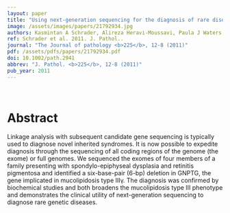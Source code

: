 ```yaml
---
layout: paper
title: "Using next-generation sequencing for the diagnosis of rare disorders: a family with retinitis pigmentosa and skeletal abnormalities."
image: /assets/images/papers/21792934.jpg
authors: Kasmintan A Schrader, Alireza Heravi-Moussavi, Paula J Waters, Janine Senz, James Whelan, Gavin Ha, Patrice Eydoux, Torsten Nielsen, Barry Gallagher, Arusha Oloumi, Niki Boyd, Bridget A Fernandez, Terry-Lynn Young, Steven Jm Jones, Martin Hirst, Sohrab P Shah, Marco A Marra, Jane Green, David G Huntsman
ref: Schrader et al. 2011. J. Pathol..
journal: "The Journal of pathology <b>225</b>, 12-8 (2011)"
pdf: /assets/pdfs/papers/21792934.pdf
doi: 10.1002/path.2941
abbrev: "J. Pathol. <b>225</b>, 12-8 (2011)"
pub_year: 2011
---
```


<br />
<div data-badge-popover="right" data-badge-type="donut" data-pmid="21792934" data-hide-no-mentions="true" class="altmetric-embed"></div>

# Abstract

Linkage analysis with subsequent candidate gene sequencing is typically used to diagnose novel inherited syndromes. It is now possible to expedite diagnosis through the sequencing of all coding regions of the genome (the exome) or full genomes. We sequenced the exomes of four members of a family presenting with spondylo-epiphyseal dysplasia and retinitis pigmentosa and identified a six-base-pair (6-bp) deletion in GNPTG, the gene implicated in mucolipidosis type IIIγ. The diagnosis was confirmed by biochemical studies and both broadens the mucolipidosis type III phenotype and demonstrates the clinical utility of next-generation sequencing to diagnose rare genetic diseases.


